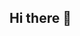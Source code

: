 ## Hi there 👋

<!--
**TotoroHEM/TotoroHem** is a ✨ _special_ ✨ repository because its `README.md` (this file) appears on your GitHub profile.

Here are some ideas to get you started:

I’m a 🎓 double major in Computer Science and Mathematics, Class of 2025 at St. Joseph’s University 📚

🔬 Currently working on 🧠 AI research for early Alzheimer's detection

👩‍💻 Exploring full-time roles in software development, data science, and research — but I am open to any experience I can learn and grow from!

👩‍🏫 President & Founder of my university’s 💜 Girls Who Code College Loop

🧠 Fascinated by the intersection of data, neuroscience, and storytelling

🎨 I love painting, 🎤 I sing, 💃 I learned dancing professionally, and 🌍 I’m always up for an adventure. (🇯🇵🇲🇽🇮🇳🇬🇧...)

😄 Pronouns: she/her
